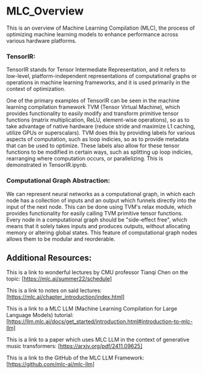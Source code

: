 # MLC_Overview
This is an overview of Machine Learning Compilation (MLC), the process of optimizing machine learning models to enhance performance across various hardware platforms.

### TensorIR:
TensorIR stands for Tensor Intermediate Representation, and it refers to low-level, platform-independent representations of computational graphs or operations in machine learning frameworks, and it is used primarily in the context of optimization. 

One of the primary examples of TensorIR can be seen in the machine learning compilation framework TVM (Tensor Virtual Machine), which provides functionality to easily modify and transform primitive tensor functions (matrix multiplication, ReLU, element-wise operations), so as to take advantage of native hardware (reduce stride and maximize L1 caching, utilize GPUs or superscalars). TVM does this by providing labels for various aspects of computation, such as loop indicies, so as to provide metadata that can be used to optimize. These labels also allow for these tensor functions to be modified in certain ways, such as splitting up loop indicies, rearranging where computation occurs, or parallelizing. This is demonstrated in TensorIR.ipynb.  

### Computational Graph Abstraction:
We can represent neural networks as a computational graph, in which each node has a collection of inputs and an output which funnels directly into the input of the next node. This can be done using TVM's relax module, which provides functionality for easily calling TVM primitive tensor functions. Every node in a computational graph should be "side-effect free", which means that it solely takes inputs and produces outputs, without allocating memory or altering global states. This feature of computational graph nodes allows them to be modular and reorderable.

## Additional Resources:

This is a link to wonderful lectures by CMU professor Tianqi Chen on the topic:
[https://mlc.ai/summer22/schedule]

This is a link to notes on said lectures:
[https://mlc.ai/chapter_introduction/index.html]

This is a link to a MLC LLM (Machine Learning Compilation for Large Language Models) tutorial: 
[https://llm.mlc.ai/docs/get_started/introduction.html#introduction-to-mlc-llm]

This is a link to a paper which uses MLC LLM in the context of generative music transformers: [https://arxiv.org/pdf/2411.09625]

This is a link to the GitHub of the MLC LLM Framework: [https://github.com/mlc-ai/mlc-llm]


